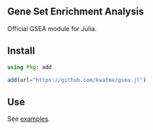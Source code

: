 ## Gene Set Enrichment Analysis

Official GSEA module for Julia.

## Install

```julia
using Pkg: add

add(url="https://github.com/kwatme/gsea.jl")
```

## Use

See [examples](notebook/example.ipynb).
